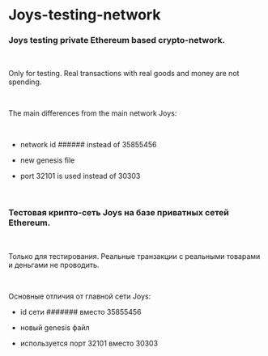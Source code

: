 Joys-testing-network
====================

### Joys testing private Ethereum based crypto-network.

 

Only for testing. Real transactions with real goods and money are not spending.

 

The main differences from the main network Joys:

 

-   network id \#\#\#\#\#\# instead of 35855456

-   new genesis file

-   port 32101 is used instead of 30303

 

### Тестовая крипто-сеть Joys на базе приватных сетей Ethereum.

 

Только для тестирования. Реальные транзакции с реальными товарами и деньгами не
проводить.

 

Основные отличия от главной сети Joys:

-   id сети \#\#\#\#\#\#\# вместо 35855456

-   новый genesis файл

-   используется порт 32101 вместо 30303
